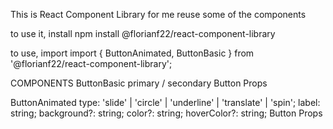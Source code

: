 This is React Component Library for me reuse some of the components

to use it, install
npm install @florianf22/react-component-library

to use, import
import { ButtonAnimated, ButtonBasic } from '@florianf22/react-component-library';

COMPONENTS
ButtonBasic
primary / secondary
Button Props

ButtonAnimated
type: 'slide' | 'circle' | 'underline' | 'translate' | 'spin';
label: string;
background?: string;
color?: string;
hoverColor?: string;
Button Props

